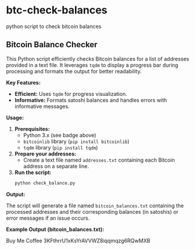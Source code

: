 # btc-check-balances
python script to check bitcoin balances


## Bitcoin Balance Checker

This Python script efficiently checks Bitcoin balances for a list of addresses provided in a text file. 
It leverages `tqdm` to display a progress bar during processing and formats the output for better readability.

**Key Features:**

- **Efficient:** Uses `tqdm` for progress visualization.
- **Informative:** Formats satoshi balances and handles errors with informative messages.

**Usage:**

1. **Prerequisites:**
    - Python 3.x (see badge above)
    - `bitcoinlib` library (`pip install bitcoinlib`)
    - `tqdm` library (`pip install tqdm`)
2. **Prepare your addresses:**
    - Create a text file named `addresses.txt` containing each Bitcoin address on a separate line.
3. **Run the script:**
    ```bash
    python check_balance.py
    ```

**Output:**

The script will generate a file named `bitcoin_balances.txt` containing the processed addresses and their corresponding balances (in satoshis) or error messages if an issue occurs.

**Example Output (bitcoin_balances.txt):**

Buy Me Coffee 3KFthrrU1xKsYrAVVWZ8iqqmqzg6RQwMXB
